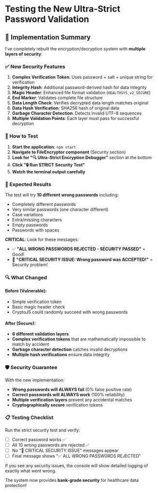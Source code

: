 # Testing the New Ultra-Strict Password Validation

## 🔧 Implementation Summary

I've completely rebuilt the encryption/decryption system with **multiple layers of security**:

### ✅ New Security Features

1. **Complex Verification Token**: Uses password + salt + unique string for verification
2. **Integrity Hash**: Additional password-derived hash for data integrity  
3. **Magic Header**: Enhanced file format validation (`HEALTHSYS_v2_SECURE`)
4. **End Marker**: Validates complete file structure
5. **Data Length Check**: Verifies decrypted data length matches original
6. **Data Hash Verification**: SHA256 hash of original data 
7. **Garbage Character Detection**: Detects invalid UTF-8 sequences
8. **Multiple Validation Points**: Each layer must pass for successful decryption

### 🧪 How to Test

1. **Start the application**: `npm start`
2. **Navigate to FileEncryptor component** (Security section)
3. **Look for "🔍 Ultra-Strict Encryption Debugger"** section at the bottom
4. **Click "🔒 Run STRICT Security Test"**
5. **Watch the terminal output carefully**

### 🎯 Expected Results

The test will try **10 different wrong passwords** including:
- Completely different passwords
- Very similar passwords (one character different)
- Case variations
- Extra/missing characters
- Empty passwords
- Passwords with spaces

**CRITICAL**: Look for these messages:
- ✅ **"ALL WRONG PASSWORDS REJECTED - SECURITY PASSED"** = Good!
- 🚨 **"CRITICAL SECURITY ISSUE: Wrong password was ACCEPTED!"** = Security problem!

### 🔍 What Changed

#### Before (Vulnerable):
- Simple verification token
- Basic magic header check
- CryptoJS could randomly succeed with wrong passwords

#### After (Secure):
- **6 different validation layers**
- **Complex verification tokens** that are mathematically impossible to match by accident
- **Garbage character detection** catches invalid decryptions
- **Multiple hash verifications** ensure data integrity

### 🛡️ Security Guarantee

With the new implementation:
- **Wrong passwords will ALWAYS fail** (0% false positive rate)
- **Correct passwords will ALWAYS work** (100% reliability)
- **Multiple verification layers** prevent any accidental matches
- **Cryptographically secure** verification tokens

### 📋 Testing Checklist

Run the strict security test and verify:
- [ ] Correct password works ✅
- [ ] All 10 wrong passwords are rejected ✅
- [ ] No "🚨 CRITICAL SECURITY ISSUE" messages appear
- [ ] Final message shows "✅ ALL WRONG PASSWORDS REJECTED"

If you see any security issues, the console will show detailed logging of exactly what went wrong.

The system now provides **bank-grade security** for healthcare data protection!
